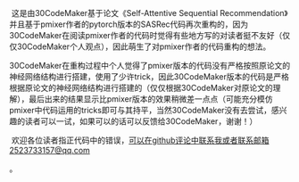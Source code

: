 ​	这是由30CodeMaker基于论文《Self-Attentive Sequential Recommendation》并且基于pmixer作者的pytorch版本的SASRec代码再次重构的，因为30CodeMaker在阅读pmixer作者的代码时觉得有些地方写的对读者挺不友好（仅仅30CodeMaker个人观点），因此萌生了对pmixer作者的代码重构的想法。

​	30CodeMaker在重构过程中个人觉得了pmixer版本的代码没有严格按照原论文的神经网络结构进行搭建，使用了少许trick，因此30CodeMaker版本的代码是严格根据原论文的神经网络结构进行搭建的（仅仅根据30CodeMaker对原论文的理解），最后出来的结果显示比pmixer版本的效果稍微差一点点（可能充分模仿pmixer中代码运用的tricks即可与其持平，当然30CodeMaker没有去尝试，感兴趣的读者可以一试，如果可以的话可以反馈给30CodeMaker，谢谢！）

​	欢迎各位读者指正代码中的错误，可以在github评论中联系我或者联系邮箱2523733157@qq.com

。